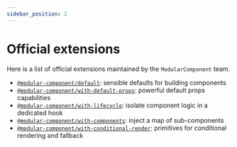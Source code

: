 ```yaml
---
sidebar_position: 2
---
```


# Official extensions

Here is a list of official extensions maintained by the `ModularComponent` team.

* [`@modular-component/default`](./default.md): sensible defaults for building components
* [`@modular-component/with-default-props`](./with-default-props.md): powerful default props capabilities
* [`@modular-component/with-lifecycle`](./with-lifecycle.md): isolate component logic in a dedicated hook
* [`@modular-component/with-components`](./with-components.md): inject a map of sub-components
* [`@modular-component/with-conditional-render`](./with-conditional-render.md): primitives for conditional rendering and fallback

